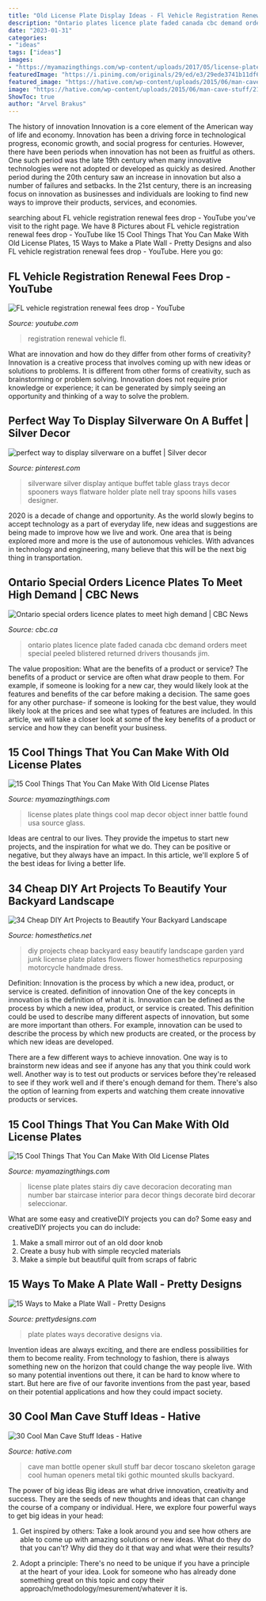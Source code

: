 ```yaml
---
title: "Old License Plate Display Ideas - Fl Vehicle Registration Renewal Fees Drop"
description: "Ontario plates licence plate faded canada cbc demand orders meet special peeled blistered returned drivers thousands jim"
date: "2023-01-31"
categories:
- "ideas"
tags: ["ideas"]
images:
- "https://myamazingthings.com/wp-content/uploads/2017/05/license-plate-diy-1.jpg"
featuredImage: "https://i.pinimg.com/originals/29/ed/e3/29ede3741b11df6e8a276904a4ccd780.jpg"
featured_image: "https://hative.com/wp-content/uploads/2015/06/man-cave-stuff/21-man-cave-stuff-ideas.jpg"
image: "https://hative.com/wp-content/uploads/2015/06/man-cave-stuff/21-man-cave-stuff-ideas.jpg"
ShowToc: true
author: "Arvel Brakus"
---
```



The history of innovation
Innovation is a core element of the American way of life and economy. Innovation has been a driving force in technological progress, economic growth, and social progress for centuries. However, there have been periods when innovation has not been as fruitful as others. One such period was the late 19th century when many innovative technologies were not adopted or developed as quickly as desired. Another period during the 20th century saw an increase in innovation but also a number of failures and setbacks. In the 21st century, there is an increasing focus on innovation as businesses and individuals are looking to find new ways to improve their products, services, and economies.

	

		
searching about FL vehicle registration renewal fees drop - YouTube you've visit to the right page. We have 8 Pictures about FL vehicle registration renewal fees drop - YouTube like 15 Cool Things That You Can Make With Old License Plates, 15 Ways to Make a Plate Wall - Pretty Designs and also FL vehicle registration renewal fees drop - YouTube. Here you go:
		
    
## FL Vehicle Registration Renewal Fees Drop - YouTube

<img loading=lazy src="https://i.ytimg.com/vi/b4DsfRRabVs/hqdefault.jpg" onerror="this.onerror=null;this.src='https://tse1.mm.bing.net/th?id=OIP.wGJxpi4AERfC-jILl9ar-QHaFj&amp;pid=15.1';" alt="FL vehicle registration renewal fees drop - YouTube">

_Source: youtube.com_

>registration renewal vehicle fl. 

	

What are innovation and how do they differ from other forms of creativity?
Innovation is a creative process that involves coming up with new ideas or solutions to problems. It is different from other forms of creativity, such as brainstorming or problem solving. Innovation does not require prior knowledge or experience; it can be generated by simply seeing an opportunity and thinking of a way to solve the problem.

    
## Perfect Way To Display Silverware On A Buffet | Silver Decor

<img loading=lazy src="https://i.pinimg.com/originals/29/ed/e3/29ede3741b11df6e8a276904a4ccd780.jpg" onerror="this.onerror=null;this.src='https://tse1.mm.bing.net/th?id=OIP.3rf5BesqEuFc2jJshOb1IgHaJ4&amp;pid=15.1';" alt="perfect way to display silverware on a buffet | Silver decor">

_Source: pinterest.com_

>silverware silver display antique buffet table glass trays decor spooners ways flatware holder plate nell tray spoons hills vases designer. 

	

2020 is a decade of change and opportunity. As the world slowly begins to accept technology as a part of everyday life, new ideas and suggestions are being made to improve how we live and work. One area that is being explored more and more is the use of autonomous vehicles. With advances in technology and engineering, many believe that this will be the next big thing in transportation.

    
## Ontario Special Orders Licence Plates To Meet High Demand | CBC News

<img loading=lazy src="https://i.cbc.ca/1.3939320.1484673436!/fileImage/httpImage/image.jpg_gen/derivatives/16x9_780/ontario-licence-plate.jpg" onerror="this.onerror=null;this.src='https://tse2.mm.bing.net/th?id=OIP.RBhUq1j11daG3toWb8O1SAHaEK&amp;pid=15.1';" alt="Ontario special orders licence plates to meet high demand | CBC News">

_Source: cbc.ca_

>ontario plates licence plate faded canada cbc demand orders meet special peeled blistered returned drivers thousands jim. 

	

The value proposition: What are the benefits of a product or service?
The benefits of a product or service are often what draw people to them. For example, if someone is looking for a new car, they would likely look at the features and benefits of the car before making a decision. The same goes for any other purchase- if someone is looking for the best value, they would likely look at the prices and see what types of features are included. In this article, we will take a closer look at some of the key benefits of a product or service and how they can benefit your business.

    
## 15 Cool Things That You Can Make With Old License Plates

<img loading=lazy src="https://myamazingthings.com/wp-content/uploads/2017/05/license-plate-diy-1.jpg" onerror="this.onerror=null;this.src='https://tse1.mm.bing.net/th?id=OIP.HAb5P9_4vZgDe1ku80D6BwHaFi&amp;pid=15.1';" alt="15 Cool Things That You Can Make With Old License Plates">

_Source: myamazingthings.com_

>license plates plate things cool map decor object inner battle found usa source glass. 

	

Ideas are central to our lives. They provide the impetus to start new projects, and the inspiration for what we do. They can be positive or negative, but they always have an impact. In this article, we'll explore 5 of the best ideas for living a better life.

    
## 34 Cheap DIY Art Projects To Beautify Your Backyard Landscape

<img loading=lazy src="http://cdn.homesthetics.net/wp-content/uploads/2015/03/34-Easy-and-Cheap-DIY-Art-Projects-to-Beautify-Your-Backyard-Lanscape-homesthetics-decor-2.jpg" onerror="this.onerror=null;this.src='https://tse1.mm.bing.net/th?id=OIP.SFVGQwZKrdNO4VMmM7n2cAHaJ4&amp;pid=15.1';" alt="34 Cheap DIY Art Projects to Beautify Your Backyard Landscape">

_Source: homesthetics.net_

>diy projects cheap backyard easy beautify landscape garden yard junk license plate plates flowers flower homesthetics repurposing motorcycle handmade dress. 

	

Definition: Innovation is the process by which a new idea, product, or service is created.
definition of innovation
One of the key concepts in innovation is the definition of what it is. Innovation can be defined as the process by which a new idea, product, or service is created. This definition could be used to describe many different aspects of innovation, but some are more important than others. For example, innovation can be used to describe the process by which new products are created, or the process by which new ideas are developed.

There are a few different ways to achieve innovation. One way is to brainstorm new ideas and see if anyone has any that you think could work well. Another way is to test out products or services before they're released to see if they work well and if there's enough demand for them. There's also the option of learning from experts and watching them create innovative products or services.

    
## 15 Cool Things That You Can Make With Old License Plates

<img loading=lazy src="http://myamazingthings.com/wp-content/uploads/2017/05/license-plate-diy-4.jpg" onerror="this.onerror=null;this.src='https://tse3.mm.bing.net/th?id=OIP.WJ7eFmZnU-vnfpvFheUeWQHaJ4&amp;pid=15.1';" alt="15 Cool Things That You Can Make With Old License Plates">

_Source: myamazingthings.com_

>license plate plates stairs diy cave decoracion decorating man number bar staircase interior para decor things decorate bird decorar seleccionar. 

	

What are some easy and creativeDIY projects you can do?
Some easy and creativeDIY projects you can do include:
1. Make a small mirror out of an old door knob
2. Create a busy hub with simple recycled materials
3. Make a simple but beautiful quilt from scraps of fabric

    
## 15 Ways To Make A Plate Wall - Pretty Designs

<img loading=lazy src="http://www.prettydesigns.com/wp-content/uploads/2015/08/15-ways-to-make-a-plate-wall.jpg" onerror="this.onerror=null;this.src='https://tse1.mm.bing.net/th?id=OIP.DBIpBA1nH5aECS-BDJKr3gHaLD&amp;pid=15.1';" alt="15 Ways to Make a Plate Wall - Pretty Designs">

_Source: prettydesigns.com_

>plate plates ways decorative designs via. 

	

Invention ideas are always exciting, and there are endless possibilities for them to become reality. From technology to fashion, there is always something new on the horizon that could change the way people live. With so many potential inventions out there, it can be hard to know where to start. But here are five of our favorite inventions from the past year, based on their potential applications and how they could impact society.

    
## 30 Cool Man Cave Stuff Ideas - Hative

<img loading=lazy src="https://hative.com/wp-content/uploads/2015/06/man-cave-stuff/21-man-cave-stuff-ideas.jpg" onerror="this.onerror=null;this.src='https://tse3.mm.bing.net/th?id=OIP.52KOWNbctH4FkOxpLPbQvAHaLH&amp;pid=15.1';" alt="30 Cool Man Cave Stuff Ideas - Hative">

_Source: hative.com_

>cave man bottle opener skull stuff bar decor toscano skeleton garage cool human openers metal tiki gothic mounted skulls backyard. 

	

The power of big ideas
Big ideas are what drive innovation, creativity and success. They are the seeds of new thoughts and ideas that can change the course of a company or individual. Here, we explore four powerful ways to get big ideas in your head:
1. Get inspired by others: Take a look around you and see how others are able to come up with amazing solutions or new ideas. What do they do that you can't? Why did they do it that way and what were their results?

2. Adopt a principle: There's no need to be unique if you have a principle at the heart of your idea. Look for someone who has already done something great on this topic and copy their approach/methodology/mesurement/whatever it is.


